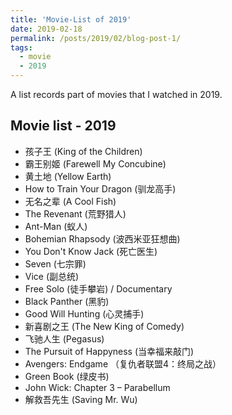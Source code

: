 ```yaml
---
title: 'Movie-List of 2019'
date: 2019-02-18
permalink: /posts/2019/02/blog-post-1/
tags:
  - movie
  - 2019
---
```


A list records part of movies that I watched in 2019.

## Movie list - 2019
- 孩子王 (King of the Children)
- 霸王别姬 (Farewell My Concubine)
- 黄土地 (Yellow Earth)
- How to Train Your Dragon (驯龙高手)
- 无名之辈 (A Cool Fish)
- The Revenant (荒野猎人)
- Ant-Man (蚁人)
- Bohemian Rhapsody (波西米亚狂想曲)
- You Don't Know Jack (死亡医生)
- Seven (七宗罪)
- Vice (副总统)
- Free Solo (徒手攀岩) / Documentary
- Black Panther (黑豹)
- Good Will Hunting (心灵捕手)
- 新喜剧之王 (The New King of Comedy)
- 飞驰人生 (Pegasus)
- The Pursuit of Happyness (当幸福来敲门)
- Avengers: Endgame （复仇者联盟4：终局之战）
- Green Book (绿皮书)
- John Wick: Chapter 3 – Parabellum
- 解救吾先生 (Saving Mr. Wu)
